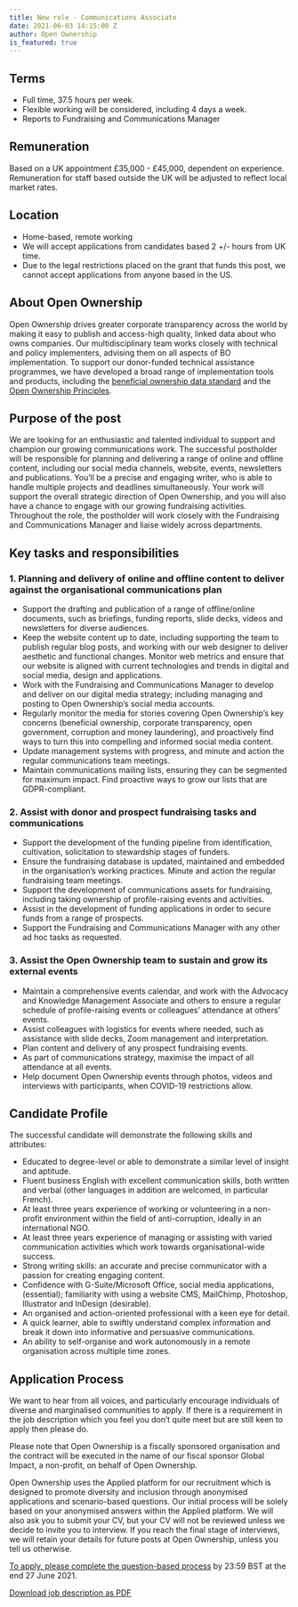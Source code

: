 ```yaml
---
title: New role - Communications Associate
date: 2021-06-03 14:15:00 Z
author: Open Ownership
is_featured: true
---
```


## Terms

* Full time, 37.5 hours per week.
* Flexible working will be considered, including 4 days a week.
* Reports to Fundraising and Communications Manager

## Remuneration

Based on a UK appointment £35,000 - £45,000, dependent on experience. Remuneration for staff based outside the UK will be adjusted to reflect local market rates.

## Location

* Home-based, remote working
* We will accept applications from candidates based 2 +/- hours from UK time.
* Due to the legal restrictions placed on the grant that funds this post, we cannot accept applications from anyone based in the US.

## About Open Ownership

Open Ownership drives greater corporate transparency across the world by making it easy to publish and access-high quality, linked data about who owns companies.  Our multidisciplinary team works closely with technical and policy implementers, advising them on all aspects of BO implementation.  To support our donor-funded technical assistance programmes, we have developed a broad range of implementation tools and products, including the [beneficial ownership data standard](http://standard.openownership.org/en/latest/) and the [Open Ownership Principles](https://www.openownership.org/principles/).

## Purpose of the post

We are looking for an enthusiastic and talented individual to support and champion our growing communications work. The successful postholder will be responsible for planning and delivering a range of online and offline content, including our social media channels, website, events, newsletters and publications.
You’ll be a precise and engaging writer, who is able to handle multiple projects and deadlines simultaneously. Your work will support the overall strategic direction of Open Ownership, and you will also have a chance to engage with our growing fundraising activities. Throughout the role, the postholder will work closely with the Fundraising and Communications Manager and liaise widely across departments.   

## Key tasks and responsibilities

### 1. Planning and delivery of online and offline content to deliver against the organisational communications plan

* Support the drafting and publication of a range of offline/online documents, such as briefings, funding reports, slide decks, videos and newsletters for diverse audiences. 
* Keep the website content up to date, including supporting the team to publish regular blog posts, and working with our web designer to deliver aesthetic and functional changes. Monitor web metrics and ensure that our website is aligned with current technologies and trends in digital and social media, design and applications. 
* Work with the Fundraising and Communications Manager to develop and deliver on our digital media strategy; including managing and posting to Open Ownership’s social media accounts.
* Regularly monitor the media for stories covering Open Ownership’s key concerns (beneficial ownership, corporate transparency, open government, corruption and money laundering), and proactively find ways to turn this into compelling and informed social media content.
* Update management systems with progress, and minute and action the regular communications team meetings.
* Maintain communications mailing lists, ensuring they can be segmented for maximum impact. Find proactive ways to grow our lists that are GDPR-compliant.

### 2. Assist with donor and prospect fundraising tasks and communications 
* Support the development of the funding pipeline from identification, cultivation, solicitation to stewardship stages of funders.
* Ensure the fundraising database is updated, maintained and embedded in the organisation’s working practices. Minute and action the regular fundraising team meetings.
* Support the development of communications assets for fundraising, including taking ownership of profile-raising events and activities.
* Assist in the development of  funding applications in order to secure funds from a range of prospects.
* Support the Fundraising and Communications Manager with any other ad hoc tasks as requested.

### 3. Assist the Open Ownership team to sustain and grow its external events 

* Maintain a comprehensive events calendar, and work with the Advocacy and Knowledge Management Associate and others to ensure a regular schedule of profile-raising events or colleagues’ attendance at others’ events.
* Assist colleagues with logistics for events where needed, such as assistance with slide decks, Zoom management and interpretation.
* Plan content and delivery of any prospect fundraising events.
* As part of communications strategy, maximise the impact of all attendance at all events.
* Help document Open Ownership events through photos, videos and interviews with participants, when COVID-19 restrictions allow.

## Candidate Profile

The successful candidate will demonstrate the following skills and attributes:

* Educated to degree-level or able to demonstrate a similar level of insight and aptitude.
* Fluent business English with excellent communication skills, both written and verbal (other languages in addition are welcomed, in particular French). 
* At least three years experience of working or volunteering in a non-profit environment within the field of anti-corruption, ideally in an international NGO.
* At least three years experience of managing or assisting with varied communication activities which work towards organisational-wide success.
* Strong writing skills: an accurate and precise communicator with a passion for creating engaging content.
* Confidence with G-Suite/Microsoft Office, social media applications, (essential); familiarity with using a website CMS, MailChimp, Photoshop, Illustrator and InDesign (desirable).
* An organised and action-oriented professional with a keen eye for detail. 
* A quick learner, able to swiftly understand complex information and break it down into informative and persuasive communications.
* An ability to self-organise and work autonomously in a remote organisation across multiple time zones.  

## Application Process 

We want to hear from all voices, and particularly encourage individuals of diverse and marginalised communities to apply. If there is a requirement in the job description which you feel you don’t quite meet but are still keen to apply then please do.

Please note that Open Ownership is a fiscally sponsored organisation and the contract will be executed in the name of our fiscal sponsor Global Impact, a non-profit, on behalf of Open Ownership. 

Open Ownership uses the Applied platform for our recruitment which is designed to promote diversity and inclusion through anonymised applications and scenario-based questions. Our initial process will be solely based on your anonymised answers within the Applied platform. We will also ask you to submit your CV, but your CV will not be reviewed unless we decide to invite you to interview. If you reach the final stage of interviews, we will retain your details for future posts at Open Ownership, unless you tell us otherwise.

[To apply, please complete the question-based process](https://app.beapplied.com/apply/xaylwcx0xd) by 23:59 BST at the end 27 June 2021.

[Download job description as PDF](/uploads/Communications%20Associate%20May%202021.pdf)